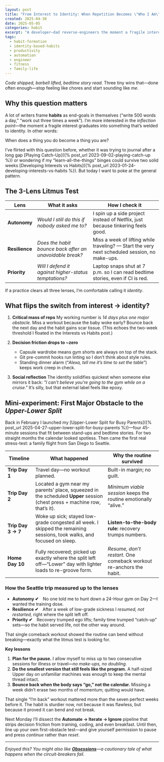 ```yaml
---
layout: post
title: "From Interest to Identity: When Repetition Becomes \"Who I Am\""
created: 2025-04-30
date: 2025-05-05
categories: habit
excerpt: "A developer–dad reverse-engineers the moment a fragile interest hardens into an identity-level habit, sharing a 3-role litmus test and a boundary-alert script you can steal."
tags:
  - habit-formation
  - identity-based-habits
  - productivity
  - automation
  - engineer
  - fitness
  - family-life
---
```


*Code shipped, barbell lifted, bedtime story read.* Three tiny wins that—done often enough—stop feeling like chores and start sounding like *me*.

## Why this question matters

A lot of writers frame **habits** as end-goals in themselves (“write 500 words a day,” “work out three times a week”). I’m more interested in the *inflection point*—the moment a fragile interest graduates into something that’s welded to identity. In other words:

When does a thing you do become a thing you are?

I’ve flirted with this question before, whether it was trying to journal after a long gap [Playing Catch-Up]({% post_url 2023-09-02-playing-catch-up %}) or wondering if my “learn-all-the-things” binges could survive two solid weeks [Developing Interests vs Habits]({% post_url 2023-01-24-developing-interests-vs-habits %}). But today I want to poke at the general pattern.


## The 3-Lens Litmus Test

|**Lens**|**What it asks**|**How I check it**|
|---|---|---|
|**Autonomy**|_Would I still do this if nobody asked me to?_|I spin up a side project instead of Netflix, just because tinkering feels good.|
|**Resilience**|_Does the habit bounce back after an unavoidable break?_|Miss a week of lifting while traveling? — Start the very next scheduled session, no make-ups.|
|**Priority**|_Will I defend it against higher-status temptations?_|Laptop snaps shut at 7 p.m. so I can read bedtime stories, even if CI is red.|

If a practice clears all three lenses, I’m comfortable calling it _identity_.

## What flips the switch from interest → identity?

1. **Critical mass of reps**
   My working number is *14 days plus one major obstacle.* Miss a workout because the baby woke early? Bounce back the next day and the habit gains scar tissue. (This echoes the two-week threshold I floated in the Interests vs Habits post.)

2. **Decision friction drops to ~zero**
   - Capsule wardrobe means gym shorts are always on top of the stack.
   - Git pre-commit hooks run linting so I don’t think about style rules.
   - Standing dinner alarm (“*Alexa, tell me it’s time to set the table*”) keeps work creep in check.

1. **Social reflection**
   The identity solidifies quickest when someone else mirrors it back:
   *"I can't believe you're going to the gym while on a cruise."*
   It’s silly, but that external label feels like epoxy.


## Mini-experiment: First Major Obstacle to the _Upper-Lower Split_

Back in February I launched my [Upper-Lower Split for Busy Parents]({% post_url 2025-04-27-upper-lower-split-for-busy-parents %})—four 45-minute sessions that fit between stand-ups and bedtime stories. For two straight months the calendar looked spotless. Then came the first real stress-test: a family flight from San Diego to Seattle.

|Timeline|What happened|Why the routine survived|
|---|---|---|
|**Trip Day 1**|Travel day—no workout planned.|Built-in margin; no guilt.|
|**Trip Day 2**|Located a gym near my parents’ place, squeezed in the scheduled **Upper** session (chest press + machine row, that’s it).|_Minimum viable session_ keeps the routine emotionally “alive.”|
|**Trip Day 3 → 7**|Woke up sick; stayed low-grade congested all week. I skipped the remaining sessions, took walks, and focused on sleep.|**Listen-to-the-body rule:** recovery trumps numbers.|
|**Home Day 10**|Fully recovered; picked up exactly where the split left off—“Lower” day with lighter loads to re-groove form.|_Resume, don’t restart._ One comeback workout re-anchors the habit.|

### How the Seattle trip measured up to the lenses

- **Autonomy ✔︎** No one told me to hunt down a 24-Hour gym on Day 2—I wanted the training dose.
- **Resilience ✔︎** After a week of low-grade sickness I _resumed, not restarted,_ right where the split left off.
- **Priority ✔︎** Recovery trumped ego lifts; family time trumped “catch-up” sets—so the habit served life, not the other way around.

That single comeback workout showed the routine can bend without breaking—exactly what the litmus test is looking for.

**Key lessons**

1. **Plan for the pause.** I allow myself to miss up to two consecutive sessions for illness or travel—_no make-ups, no doubling._
2. **Do the smallest version that still feels like the program.** A half-sized Upper day on unfamiliar machines was enough to keep the mental thread intact.
3. **Bounce back when the body says “go,” not the calendar.** Missing a week didn’t erase two months of momentum; quitting would have.

That single “I’m back” workout mattered more than the seven perfect weeks before it. The habit is sturdier now, not because it was flawless, but because it proved it can bend and not break.

Next Monday I’ll dissect the **Automate → Iterate → Ignore** pipeline that strips decision friction from training, coding, and even breakfast. Until then, line up your own first-obstacle test—and give yourself permission to pause and press _continue_ rather than _reset_.

---

*Enjoyed this? You might also like **[Obsessions](/2023/02/16/obsessions.html)**—a cautionary tale of what happens when the circuit-breakers fail.*
